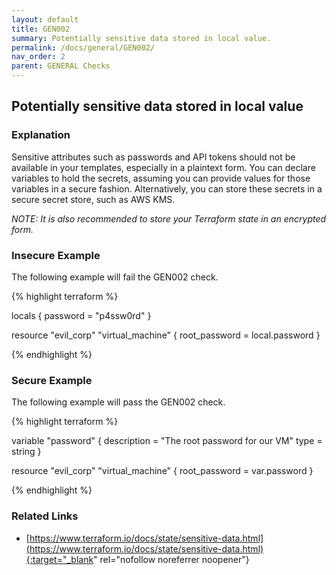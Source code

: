 ```yaml
---
layout: default
title: GEN002
summary: Potentially sensitive data stored in local value.
permalink: /docs/general/GEN002/
nav_order: 2
parent: GENERAL Checks
---
```


## Potentially sensitive data stored in local value

### Explanation


Sensitive attributes such as passwords and API tokens should not be available in your templates, especially in a plaintext form. You can declare variables to hold the secrets, assuming you can provide values for those variables in a secure fashion. Alternatively, you can store these secrets in a secure secret store, such as AWS KMS.

*NOTE: It is also recommended to store your Terraform state in an encrypted form.*



### Insecure Example

The following example will fail the GEN002 check.

{% highlight terraform %}

locals {
  password = "p4ssw0rd"
}

resource "evil_corp" "virtual_machine" {
	root_password = local.password
}

{% endhighlight %}



### Secure Example

The following example will pass the GEN002 check.

{% highlight terraform %}

variable "password" {
  description = "The root password for our VM"
  type        = string
}

resource "evil_corp" "virtual_machine" {
	root_password = var.password
}

{% endhighlight %}


### Related Links


- [https://www.terraform.io/docs/state/sensitive-data.html](https://www.terraform.io/docs/state/sensitive-data.html){:target="_blank" rel="nofollow noreferrer noopener"}

